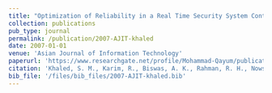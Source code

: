 ```yaml
---
title: "Optimization of Reliability in a Real Time Security System Controlled by Embedded Internet Technology"
collection: publications
pub_type: journal
permalink: /publication/2007-AJIT-khaled
date: 2007-01-01
venue: 'Asian Journal of Information Technology'
paperurl: 'https://www.researchgate.net/profile/Mohammad-Qayum/publication/312497164_Optimization_of_Reliability_in_a_Real_Time_Security_System_Controlled_by_Embedded_Internet_Technology_RCITE_Legal_and_Judicial_Capacity_Building_Project_Ministry_for/links/587f64f308ae9275d4ee066f/Optimization-of-Reliability-in-a-Real-Time-Security-System-Controlled-by-Embedded-Internet-Technology-RCITE-Legal-and-Judicial-Capacity-Building-Project-Ministry-for.pdf'
citation: 'Khaled, S. M., Karim, R., Biswas, A. K., Rahman, R. H., Nowsheen, N., & Qayum, M. A. (2007). Optimization of Reliability in a Real Time Security System Controlled by Embedded Internet Technology. Asian Journal of Information Technology, 6(10), 1050-1056.'
bib_file: '/files/bib_files/2007-AJIT-khaled.bib'
---
```

